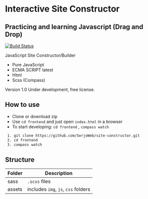 # Interactive Site Constructor
## Practicing and learning Javascript (Drag and Drop)

[![Build Status](https://travis-ci.org/joemccann/dillinger.svg?branch=master)](https://travis-ci.org/joemccann/dillinger)

JavaScript Site Constructor/Builder

- Pure JavaScript
- ECMA SCRIPT latest
- Html
- Scss (Compass)

Version 1.0
Under development, free license.

## How to use

- Clone or download zip
- Use ``` cd frontend ``` and just open ``` index.html ``` in a browser
- To start developing: ``` cd frontend ``` , ``` compass watch ```

```sh
 1. git clone https://github.com/SerjoWeb/site-constructor.git
 2. cd frontend
 3. compass watch
```

## Structure

| Folder | Description |
| ------ | ------ |
| sass | ``` .scss ``` files |
| assets | includes ``` img ```, ``` js ```, ```css``` folders |